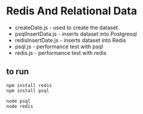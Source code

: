 # Redis And Relational Data

*  createDate.js - used to create the dataset.
*  psqlInsertData.js - inserts dataset into Postgresql
*  redisInsertDate.js - inserts dataset into Redis
*  psql.js - performance test with psql
*  redis.js - performance test with redis

## to run

```
npm install redis
npm install psql
```

```
node psql
node redis
```